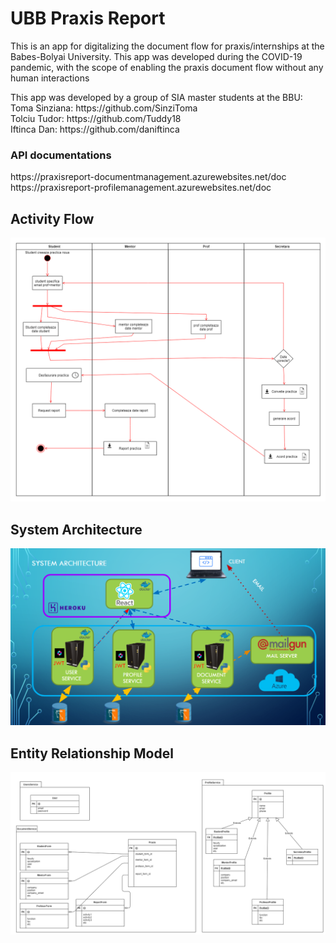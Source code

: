 <h1> UBB Praxis Report </h1>

<p> This is an app for digitalizing the document flow for praxis/internships at the Babes-Bolyai University.
This app was developed during the COVID-19 pandemic, with the scope of enabling the praxis document flow without any human interactions </p>

<p> This app was developed by a group of SIA master students at the BBU:
<br>
Toma Sinziana: https://github.com/SinziToma
<br>
Tolciu Tudor: https://github.com/Tuddy18
<br>
Iftinca Dan: https://github.com/daniftinca
</p>

<h3> API documentations </h3>
https://praxisreport-documentmanagement.azurewebsites.net/doc
https://praxisreport-profilemanagement.azurewebsites.net/doc

<h2> Activity Flow </h2>
<img src="document_meta/document_flow.png">

<h2> System Architecture </h2>
<img src="document_meta/system_architecture.png">

<h2> Entity Relationship Model </h2>
<img src="document_meta/praxis_db.png">
